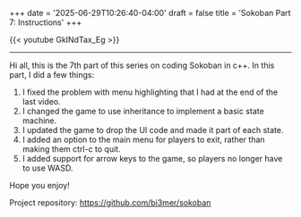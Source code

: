 +++
date = '2025-06-29T10:26:40-04:00'
draft = false
title = 'Sokoban Part 7: Instructions'
+++

{{< youtube GkINdTax_Eg >}}

----

Hi all, this is the 7th part of this series on coding Sokoban in c++. In this part, I did a few things:

1) I fixed the problem with menu highlighting that I had at the end of the last video.
2) I changed the game to use inheritance to implement a basic state machine.
3) I updated the game to drop the UI code and made it part of each state.
4) I added an option to the main menu for players to exit, rather than making them ctrl-c to quit.
5) I added support for arrow keys to the game, so players no longer have to use WASD.

Hope you enjoy!

Project repository: https://github.com/bi3mer/sokoban